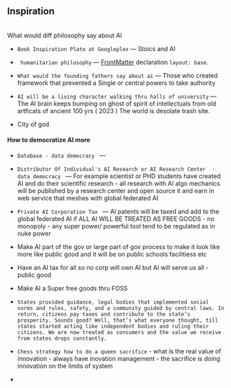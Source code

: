 
## Inspiration

<br>
What would diff philosophy say about AI

  - `Book Inspiration Plato at Googleplex` &mdash; Stoics and AI

  - ` humanitarian philosophy` &mdash;
    [FrontMatter](https://jekyllrb.com/docs/frontmatter/) declaration `layout: base`.

  - `What would the founding fathers say about ai` &mdash; Those who created framework that prevented a Single or central powers to take authority
  -  `AI will be a living character walking thru halls of university` &mdash; The AI brain keeps bumping on ghost of  spirit of intellectuals from old artficats of ancient 100 yrs ( 2023 ) The world is desolate trash site.
  -  City of god 
    
  

#### How to democratize AI more
  - `Database - data democracy ` &mdash;  
  - `Distributor Of Individual's AI Research or AI Research Center  - data democracy ` &mdash; For example scientist or PHD students have created AI  and do their scientific research - all research with AI algo mechanics will be published by a research center and open source it and earn in web service that meshes with global federated AI

  - `Private AI Corporation Tax ` &mdash; AI patents will be taxed and add to the global federated AI if ALL AI WILL BE TREATED AS FREE GOODS - no monopoly - any super power/ powerful tool tend to be regulated as in nuke power
  - Make AI part of the gov or large part of gov process to make it look like more like public good  and it will be on public schools facilitiess etc
  - Have an AI tax for all so no corp will own AI but AI will serve us all - public good
  - Make AI a Super free goods thru FOSS
  - `States provided guidance, legal bodies that implemented social norms and rules, safety, and a community guided by central laws. In return, citizens pay taxes and contribute to the state’s prosperity. Sounds good? Well, that’s what everyone thought, till states started acting like independent bodies and ruling their citizens. We are now treated as consumers and the value we receive from states drops constantly. `
  - `Chess strategy how to do a queen sacrifice` -  what is the real value of innovation - always have inovation management - the sacrifice is doing innovation on the limits of system
  - 




